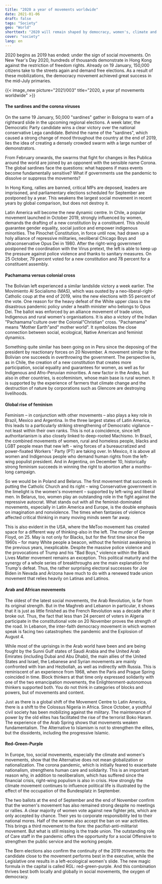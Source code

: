 ```yaml
---
title: "2020 a year of movements worldwide"
date: 2021-01-06
draft: false
tags: "Society"
geo: "World"
shorttext: "2020 will remain shaped by democracy, women's, climate and other movements. You are the oxygen of democracy."
cover: "society"
lang: en
---
```


2020 begins as 2019 has ended: under the sign of social movements. On New Year's Day 2020, hundreds of thousands demonstrate in Hong Kong against the restriction of freedom rights. Already on 19 January, 150,000 citizens take to the streets again and demand free elections. As a result of these mobilizations, the democracy movement achieved great success in the mid-July primaries.

{{< image_new picture="2021/003" title="2020, a year pf movements worldwide" >}}

#### The sardines and the corona viruses

On the same 19 January, 50,000 "sardines" gather in Bologna to warn of a rightward slide in the upcoming regional elections. A week later, the Democratic Party candidate wins a clear victory over the national conservative Lega candidate. Behind the name of the "sardines", which caused a strong change of mood throughout the country at the end of 2019, lies the idea of creating a densely crowded swarm with a large number of demonstrators.

From February onwards, the swarms that fight for changes in Res Publica around the world are joined by an opponent with the sensible name Corona. The global sardines face the questions: what happens if mass events become fundamentally sensitive? What if governments use the pandemic to dissolve or suppress the movements?

In Hong Kong, rallies are banned, critical MPs are deposed, leaders are imprisoned, and parliamentary elections scheduled for September are postponed by a year. This weakens the largest social movement in recent years by global comparison, but does not destroy it.

Latin America will become the new dynamic centre. In Chile, a popular movement launched in October 2019, strongly influenced by women, demands the drafting of a new constitution by a constituent. This should guarantee gender equality, social justice and empower indigenous minorities. The Pinochet Constitution, in force until now, had drawn up a holy alliance of repressive militaries, neoliberal Chicago Boys and ultraconservative Opus Dei in 1980. After the right-wing government postponed the coordination with the Virus pretext, the left is able to keep up the pressure against police violence and thanks to sanitary measures. On 25 October, 79 percent voted for a new constitution and 78 percent for a constituent assembly.

#### Pachamama versus colonial cross

The Bolivian left experienced a similar landslide victory a week earlier. The Movimiento Al Socialismo (MAS), which was ousted by a neo-liberal-right-Catholic coup at the end of 2019, wins the new elections with 55 percent of the vote. One reason for the heavy defeat of the White upper class is the disastrous pandemic policy under a health minister who belongs to Opus Dei. The ballot was enforced by an alliance movement of trade union, Indigenous and rural women's organisations. It is also a victory of the Indian "Pachamama"culture over the Colonial"Christian" cross. "Pachamama" means "Mother Earth"and" mother world". It symbolizes the close connection between social, ecological, Native American and feminist dynamics.

Something quite similar has been going on in Peru since the deposing of the president by reactionary forces on 20 November.  A movement similar to the Bolivian one succeeds in overthrowing the government. The perspective is, as in Chile, the creation of a new constitution that creates more participation, social equality and guarantees for women, as well as for Indigenous and Afro-Peruvian minorities. A new factor in the Andes, but also in other countries, is ecofeminism, whose main base is rural women. It is supported by the experience of farmers that climate change and the destruction of nature by corporations such as Glencore are destroying livelihoods.

#### Global rise of feminism

Feminism – in conjunction with other movements – also plays a key role in Brazil, Mexico and Argentina. In the three largest states of Latin America, this leads to a particularly striking strengthening of Democratic vigilance – not least within their own ranks. This is not a coincidence, since left authoritarianism is also closely linked to deep-rooted Machismo. In Brazil, the combined movements of women, rural and homeless people, blacks and LGBT people mean that new left - wing forces of a bureaucratized and power-fixated Workers ' Party (PT) are taking over. In Mexico, it is above all women and Indigenous people who demand human rights from the left-wing populist president. And in Argentina, on December 10, historically strong feminism succeeds in winning the right to abortion after a months-long campaign.

So we would be in Poland and Belarus. The first movement that succeeds in putting the Catholic Church and its right – wing Conservative government in the limelight is the women's movement – supported by left-wing and liberal men. In Belarus, too, women play an outstanding role in the fight against the repressive autocrat. What stands out with all the feminist-dominated movements, especially in Latin America and Europe, is the double emphasis on imagination and nonviolence. The times when fantasies of violence affected critical thinking in many moving minds seem far away.

This is also evident in the USA, where the MeToo movement has created space for a different way of thinking-also in the left. The murder of George Floyd, on 25. May is not only for Blacks, but for the first time since the 1960s – for many White people a beacon, without the feminist awakening in the previous years, inexplicable. Despite the massive police violence and the provocations of Trump and his "Bad Boys," violence within the Black Lives Matter movement remains an exception. This political maturity and the synergy of a whole series of breakthroughs are the main explanation for Trump's defeat. Thus, the rather surprising electoral successes for Joe Biden in Nevada and Arizona have much to do with a renewed trade union movement that relies heavily on Latinas and Latinos.

#### Arab and African movements

The oldest of the latest social movements, the Arab Revolution, is far from its original strength. But in the Maghreb and Lebanon in particular, it shows that it is just as little finished as the French Revolution was a decade after it broke out. Thus, the fact that less than 24 percent of voters in Algeria participate in the constitutional vote on 20 November proves the strength of the road.  In Lebanon, the inter-faith democracy movement in which women speak is facing two catastrophes: the pandemic and the Explosion of August 4.

While most of the uprisings in the Arab world have been and are being fought by the Sunni Gulf states of Saudi Arabia and the United Arab Emirates (including Dubai and Abu Dhabi), the main allies of the United States and Israel, the Lebanese and Syrian movements are mainly confronted with Iran and Hezbollah, as well as indirectly with Russia. This is reminiscent of an experience from 1968, when the Paris and Prague Spring coincided in time. Block thinkers at that time only expressed solidarity with one of the two emancipation movements, the Enlightenment-autonomous thinkers supported both. You do not think in categories of blocks and powers, but of movements and content.

Just as there is a global shift of the Movement Centre to Latin America, there is a shift to the Colossus Nigeria in Africa. Since October, a youthful civil society has been mobilizing against the military. The maintenance of power by the old elites has facilitated the rise of the terrorist Boko Haram. The experience of the Arab Spring shows that movements weaken fundamentalism. The Alternative to Islamism is not to strengthen the elites, but the dissidents, including the progressive Islamic.

#### Red-Green-Purple

In Europe, too, social movements, especially the climate and women's movements, show that the Alternative does not mean globalization or nationalization. The corona pandemic, which is initially feared to exacerbate nationalism, strengthens human care and solidarity. This is an important reason why, in addition to neoliberalism, which has suffered since the financial crisis, right-wing populism is also in crisis. How strongly the climate movement continues to influence political life is illustrated by the effect of the occupation of the Bundesplatz in September.

The two ballots at the end of September and the end of November confirm that the women's movement has also remained strong despite no meetings or rallies. A clear majority of women vote against new fighter jets, which are only accepted by chance. Their yes to corporate responsibility led to their national mores. Half of the women also accept the ban on war activities. This brings a third movement to the fore: the pacifist-anti-militarist movement. But what is still missing is the trade union. The outstanding role of Care staff in the pandemic offers the opportunity for a social Offensive to strengthen the public service and the working people.

The Bern elections also confirm the continuity of the 2019 movements: the candidate close to the movement performs best in the executive, while the Legislative one results in a left-ecological women's slide. The new magic formula in the capital is called RGL: red-green-purple. And this combination thrives best both locally and globally in social movements, the oxygen of democracy.
